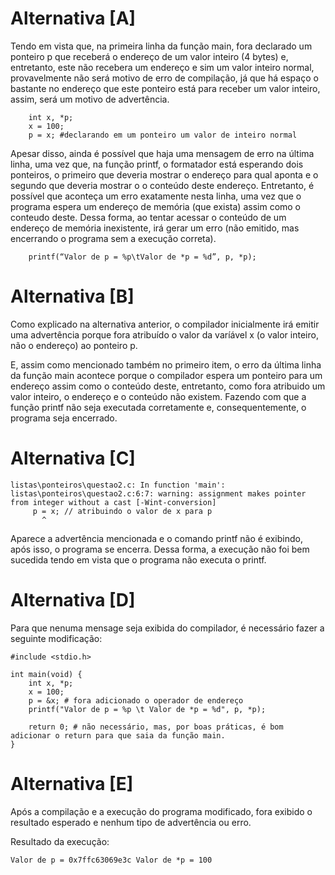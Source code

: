 # Alternativa [A]

Tendo em vista que, na primeira linha da função main, fora declarado um ponteiro p que receberá o endereço de um valor inteiro (4 bytes) e, entretanto, este não recebera um endereço e sim um valor inteiro normal, provavelmente não será motivo de erro de compilação, já que há espaço o bastante no endereço que este ponteiro está para receber um valor inteiro, assim, será um motivo de advertência.

```
    int x, *p;
    x = 100;
    p = x; #declarando em um ponteiro um valor de inteiro normal
```

Apesar disso, ainda é possível que haja uma mensagem de erro na última linha, uma vez que, na função printf, o formatador está esperando dois ponteiros, o primeiro que deveria mostrar o endereço para qual aponta e o segundo que deveria mostrar o o conteúdo deste endereço. Entretanto, é possível que aconteça um erro exatamente nesta linha, uma vez que o programa espera um endereço de memória (que exista) assim como o conteudo deste. Dessa forma, ao tentar acessar o conteúdo de um endereço de memória inexistente, irá gerar um erro (não emitido, mas encerrando o programa sem a execução correta).

```
    printf(“Valor de p = %p\tValor de *p = %d”, p, *p);
```

# Alternativa [B]

Como explicado na alternativa anterior, o compilador inicialmente irá emitir uma advertência porque fora atribuído o valor da varíável x (o valor inteiro, não o endereço) ao ponteiro p. 

E, assim como mencionado também no primeiro item, o erro da  última linha da função main acontece porque o compilador espera um ponteiro para um endereço assim como o conteúdo deste, entretanto, como fora atribuido um valor inteiro, o endereço e o conteúdo não existem.  Fazendo com que a função printf não seja executada corretamente e, consequentemente, o programa seja encerrado.

# Alternativa [C]


```
listas\ponteiros\questao2.c: In function 'main':
listas\ponteiros\questao2.c:6:7: warning: assignment makes pointer from integer without a cast [-Wint-conversion]
     p = x; // atribuindo o valor de x para p
       ^      
```

Aparece a advertência mencionada e o comando printf não é exibindo, após isso, o programa se encerra. Dessa forma, a execução não foi bem sucedida tendo em vista que o programa não executa o printf.

# Alternativa [D]

Para que nenuma mensage seja exibida do compilador, é necessário fazer a seguinte modificação:

```
#include <stdio.h>

int main(void) {
    int x, *p;
    x = 100;
    p = &x; # fora adicionado o operador de endereço
    printf("Valor de p = %p \t Valor de *p = %d", p, *p);

    return 0; # não necessário, mas, por boas práticas, é bom adicionar o return para que saia da função main.
}
```

# Alternativa [E]

Após a compilação e a execução do programa modificado, fora exibido o resultado esperado e nenhum tipo de advertência ou erro.

Resultado da execução:

```
Valor de p = 0x7ffc63069e3c	Valor de *p = 100
```